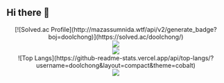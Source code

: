 ## Hi there 👋
<div align="center">
  [![Solved.ac Profile](http://mazassumnida.wtf/api/v2/generate_badge?boj=doolchong)](https://solved.ac/doolchong/)
</div>
<div align="center"> 
  <img src="http://mazassumnida.wtf/api/v2/generate_badge?boj=doolchong)](https://solved.ac/doolchong/)"/></a>
</div>
<div align="center"> 
  <img src="https://github-readme-stats.vercel.app/api?username=doolchong&show_icons=true&theme=cobalt"/></a>
</div>
<div align="center">
  ![Top Langs](https://github-readme-stats.vercel.app/api/top-langs/?username=doolchong&layout=compact&theme=cobalt)
</div>
<div align="center"> 
  <img src="https://github-readme-stats.vercel.app/api/top-langs/?username=doolchong&layout=compact&theme=cobalt"/></a>
</div>
<!--
**doolchong/doolchong** is a ✨ _special_ ✨ repository because its `README.md` (this file) appears on your GitHub profile.

Here are some ideas to get you started:

- 🔭 I’m currently working on ...
- 🌱 I’m currently learning ...
- 👯 I’m looking to collaborate on ...
- 🤔 I’m looking for help with ...
- 💬 Ask me about ...
- 📫 How to reach me: ...
- 😄 Pronouns: ...
- ⚡ Fun fact: ...
-->
